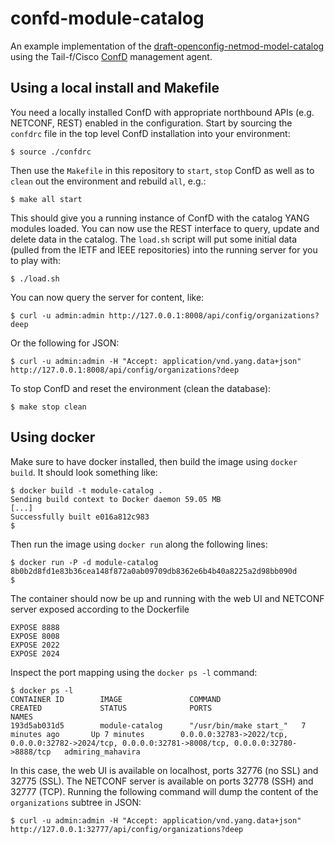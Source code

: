 # confd-module-catalog

An example implementation of the [draft-openconfig-netmod-model-catalog](https://tools.ietf.org/html/draft-openconfig-netmod-model-catalog-01) using the Tail-f/Cisco [ConfD](https://developer.cisco.com/site/confD/downloads/) management agent.


## Using a local install and Makefile

You need a locally installed ConfD with appropriate northbound APIs (e.g. NETCONF, REST) enabled in the configuration. Start by sourcing the `confdrc` file in the top level ConfD installation into your environment:

```
$ source ./confdrc
```

Then use the `Makefile` in this repository to `start`, `stop` ConfD as well as to `clean` out the environment and rebuild `all`, e.g.:

```
$ make all start
```

This should give you a running instance of ConfD with the catalog YANG modules loaded. You can now use the REST interface to query, update and delete data in the catalog. The `load.sh` script will put some initial data (pulled from the IETF and IEEE repositories) into the running server for you to play with:

```
$ ./load.sh
```

You can now query the server for content, like:

```
$ curl -u admin:admin http://127.0.0.1:8008/api/config/organizations?deep
```

Or the following for JSON:

```
$ curl -u admin:admin -H "Accept: application/vnd.yang.data+json" http://127.0.0.1:8008/api/config/organizations?deep
```


To stop ConfD and reset the environment (clean the database):

```
$ make stop clean
```

## Using docker

Make sure to have docker installed, then build the image using `docker build`. It should look something like:
```
$ docker build -t module-catalog .
Sending build context to Docker daemon 59.05 MB
[...]
Successfully built e016a812c983
$
```

Then run the image using `docker run` along the following lines:
```
$ docker run -P -d module-catalog
8b0b2d8fd1e83b36cea148f872a0ab09709db8362e6b4b40a8225a2d98bb090d
$
```

The container should now be up and running with the web UI and NETCONF server exposed according to the Dockerfile
```
EXPOSE 8888
EXPOSE 8008
EXPOSE 2022
EXPOSE 2024
```

Inspect the port mapping using the `docker ps -l` command:
```
$ docker ps -l
CONTAINER ID        IMAGE               COMMAND                  CREATED             STATUS              PORTS                                                                                                NAMES
193d5ab031d5        module-catalog      "/usr/bin/make start_"   7 minutes ago       Up 7 minutes        0.0.0.0:32783->2022/tcp, 0.0.0.0:32782->2024/tcp, 0.0.0.0:32781->8008/tcp, 0.0.0.0:32780->8888/tcp   admiring_mahavira
```

In this case, the web UI is available on localhost, ports 32776 (no SSL) and 32775 (SSL). The NETCONF server is available on ports 32778 (SSH) and 32777 (TCP). Running the following command will dump the content of the `organizations` subtree in JSON:

```
$ curl -u admin:admin -H "Accept: application/vnd.yang.data+json" http://127.0.0.1:32777/api/config/organizations?deep
```

